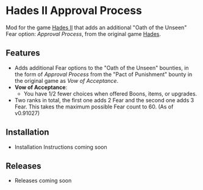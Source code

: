 # Hades II Approval Process

Mod for the game [Hades II](https://store.steampowered.com/app/1145350/Hades_II/) that adds an additional "Oath of the Unseen" Fear option: _Approval Process_, from the original game [Hades](https://store.steampowered.com/app/1145360/Hades/).

## Features

- Adds additional Fear options to the "Oath of the Unseen" bounties, in the form of _Approval Process_ from the "Pact of Punishment" bounty in the original game as _Vow of Acceptance_.
- **Vow of Acceptance**:
  - You have 1/2 fewer choices when offered Boons, items, or upgrades.
- Two ranks in total, the first one adds 2 Fear and the second one adds 3 Fear. This takes the maximum possible Fear count to 60. (As of v0.91027)

## Installation

- Installation Instructions coming soon

## Releases

- Releases coming soon
